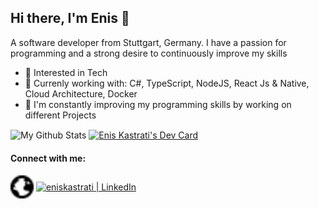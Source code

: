 ## Hi there, I'm Enis 👋 

A software developer from Stuttgart, Germany. I have a passion for programming and a strong desire to continuously improve my skills

- 🌱 Interested in Tech
- 👀 Currenly working with: C#, TypeScript, NodeJS, React Js & Native, Cloud Architecture, Docker 
- 🔭 I'm constantly improving my programming skills by working on different Projects

<img align="center" width="500px"
src="https://github-readme-stats.vercel.app/api?username=eniskastrati&count_private=true&show_icons=true&include_all_commits=true&theme=material-palenight"
alt="My Github Stats" 
/>
<a href="https://app.daily.dev/enis"><img src="https://api.daily.dev/devcards/1aef057ab4dc4f538551ceb9d20a9850.png?r=7nz" align="center" width="400" alt="Enis Kastrati's Dev Card"/></a>

#### Connect with me:
[<img align="center" alt="eniskastrati.com" width="37px" src="https://raw.githubusercontent.com/iconic/open-iconic/master/svg/globe.svg" />][website]
[<img align="center" alt="eniskastrati | LinkedIn" width="37px" src="https://cdn.jsdelivr.net/npm/simple-icons@v3/icons/linkedin.svg" />][linkedin]

[website]: https://www.eniskastrati.de/
[linkedin]: https://www.linkedin.com/in/eniskastrati/

